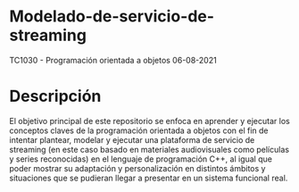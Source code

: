 # Modelado-de-servicio-de-streaming
TC1030 - Programación orientada a objetos
06-08-2021

# Descripción
El objetivo principal de este repositorio se enfoca en aprender y ejecutar los conceptos claves de la programación orientada a objetos con el fin de intentar plantear, modelar y ejecutar una plataforma de servicio de streaming (en este caso basado en materiales audiovisuales como películas y series reconocidas) en el lenguaje de programación C++, al igual que poder mostrar su adaptación y personalización en distintos ámbitos y situaciones que se pudieran llegar a presentar en un sistema funcional real.
